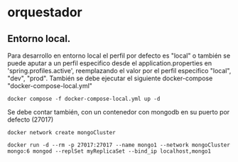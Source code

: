 # orquestador

## Entorno local.

Para desarrollo en entorno local el perfil por defecto es "local" o también se puede aputar a un perfil especifico desde el application.properties en 'spring.profiles.active', reemplazando el valor por el perfil especifico "local", "dev", "prod". También se debe ejecutar el siguiente docker-compose "docker-compose-local.yml"

```docker compose -f docker-compose-local.yml up -d```

Se debe contar también, con un contenedor con mongodb en su puerto por defecto (27017)


```docker network create mongoCluster```

```docker run -d --rm -p 27017:27017 --name mongo1 --network mongoCluster mongo:6 mongod --replSet myReplicaSet --bind_ip localhost,mongo1```


